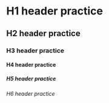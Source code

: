 # H1 header practice
## H2 header practice
### H3 header practice
#### H4 header practice
##### H5 header practice
###### H6 header practice
